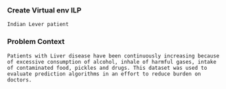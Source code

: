 ### Create Virtual env ILP
```
Indian Lever patient
```

### Problem Context
```
Patients with Liver disease have been continuously increasing because of excessive consumption of alcohol, inhale of harmful gases, intake of contaminated food, pickles and drugs. This dataset was used to evaluate prediction algorithms in an effort to reduce burden on doctors.
```

